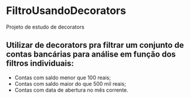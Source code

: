 # FiltroUsandoDecorators
Projeto de estudo de decorators

## Utilizar de decorators pra filtrar um conjunto de contas bancárias para análise em função dos filtros individuais:

 - Contas com saldo menor que 100 reais;
 - Contas com saldo maior do que 500 mil reais;
 - Contas com data de abertura no mês corrente.
